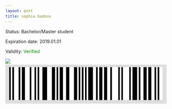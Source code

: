 ```yaml
---
layout: post
title: sophia badoux
---
```


Status: Bachelor/Master student

Expiration date: 2019.01.01

Validity: <font color="green"> Verified</font> 

![](/members/img/sophia_badoux.png)
![](/members/img/bar.png)

